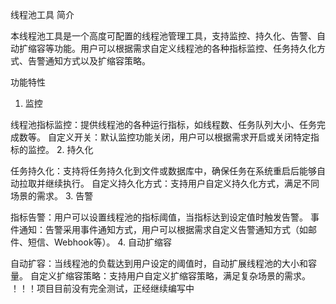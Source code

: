 线程池工具
简介

本线程池工具是一个高度可配置的线程池管理工具，支持监控、持久化、告警、自动扩缩容等功能。用户可以根据需求自定义线程池的各种指标监控、任务持久化方式、告警通知方式以及扩缩容策略。

功能特性

1. 监控

线程池指标监控：提供线程池的各种运行指标，如线程数、任务队列大小、任务完成数等。
自定义开关：默认监控功能关闭，用户可以根据需求开启或关闭特定指标的监控。
2. 持久化

任务持久化：支持将任务持久化到文件或数据库中，确保任务在系统重启后能够自动拉取并继续执行。
自定义持久化方式：支持用户自定义持久化方式，满足不同场景的需求。
3. 告警

指标告警：用户可以设置线程池的指标阈值，当指标达到设定值时触发告警。
事件通知：告警采用事件通知方式，用户可以根据需求自定义告警通知方式（如邮件、短信、Webhook等）。
4. 自动扩缩容

自动扩容：当线程池的负载达到用户设定的阈值时，自动扩展线程池的大小和容量。
自定义扩缩容策略：支持用户自定义扩缩容策略，满足复杂场景的需求。
！！！项目目前没有完全测试，正经继续编写中
